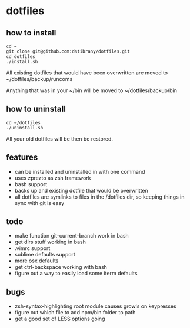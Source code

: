 dotfiles
========

how to install
--------------
    cd ~
    git clone git@github.com:dstibrany/dotfiles.git 
    cd dotfiles
    ./install.sh

All existing dotfiles that would have been overwritten are moved to ~/dotfiles/backup/runcoms

Anything that was in your ~/bin will be moved to ~/dotfiles/backup/bin

how to uninstall
----------------
    cd ~/dotfiles
    ./uninstall.sh

All your old dotfiles will be then be restored.

features
--------
- can be installed and uninstalled in with one command
- uses zprezto as zsh framework
- bash support
- backs up and existing dotfile that would be overwritten
- all dotfiles are symlinks to files in the /dotfiles dir, so keeping things in sync with git is easy

todo
----
- make function git-current-branch work in bash
- get dirs stuff working in bash
- .vimrc support
- sublime defaults support
- more osx defaults
- get ctrl-backspace working with bash
- figure out a way to easily load some iterm defaults

bugs
----
- zsh-syntax-highlighting root module causes growls on keypresses
- figure out which file to add npm/bin folder to path
- get a good set of LESS options going